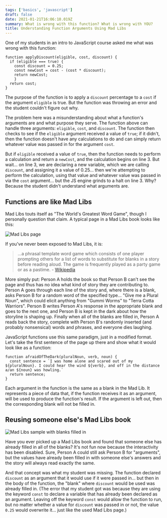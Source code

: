 ```yaml
---
tags: ['basics', 'javascript']
draft: false
date: 2021-01-21T16:06:10.019Z
summary: What is wrong with this function? What is wrong with YOU?
title: Understanding Function Arguments Using Mad Libs
---
```


One of my students in an intro to JavaScript course asked me what was wrong with this function:

```
function applyDiscount(eligible, cost, discount) {
  if (eligible === true) {
    const discount = 0.25;
    const newCost = cost - (cost * discount);
    return newCost;
    }
  return cost;
}
```

The purpose of the function is to apply a `discount` percentage to a `cost` if the argument `eligible` is true. But the function was throwing an error and the student couldn't figure out why.

The problem here was a misunderstanding about what a function's arguments are and what purpose they serve. The function above can handle three arguments: `eligible`, `cost`, and `discount`. The function then checks to see if the `eligible` argument received a value of `true`; if it didn't, then the function doesn't have any calculations to do and can simply return whatever value was passed in for the argument `cost`.

But if `eligible` received a value of `true`, then the function needs to perform a calculation and return a `newCost`, and the calculation begins on line 3. But wait... on line 3, we are declaring a new variable, which we are calling `discount`, and assigning it a value of 0.25... then we're attempting to perform the calculation, using that value and whatever value was passed in via the `cost` argument... but the JS engine grinds to a halt on line 3. Why? Because the student didn't understand what arguments are.

## Functions are like Mad Libs

Mad Libs touts itself as "The World's Greatest Word Game", though I personally question that claim. A typical page in a Mad Libs book looks like this:

![Mad Libs page](/static/images/mlblank.png "The World's Greatest Word Game, Mad Libs")

If you've never been exposed to Mad Libs, it is:

> ...a phrasal template word game which consists of one player prompting others for a list of words to substitute for blanks in a story before reading aloud. The game is frequently played as a party game or as a pastime. - [Wikipedia](https://en.wikipedia.org/wiki/Mad_Libs)

More simply put: Person A holds the book so that Person B can't see the page and thus has no idea what kind of story they are contributing to. Person A goes through each line of the story and, where there is a blank, asks Person B for a random word of the specified type... "Give me a Plural Noun", which could elicit anything from "Gummi Worms" to "Terra Cotta Warriors". Person B writes Person A's response in the appropriate blank and goes to the next one, and Person B is kept in the dark about how the storyline is shaping up. Finally when all of the blanks are filled in, Person A reads back the story, complete with Person B's randomly inserted (and probably nonsensical) words and phrases, and everyone dies laughing.

JavaScript functions use this same paradigm, just in a modified format. Let's take the first sentence of the page up there and show what it would look like as a function:

```
function afraidOfTheDark(pluralNoun, verb, noun) {
  const sentence = `I was home alone and scared out of my ${pluralNoun}. I could hear the wind ${verb}, and off in the distance a/an ${noun} was howling.`
  return sentence;
}
```

Each argument in the function is the same as a blank in the Mad Lib. It represents a piece of data that, if the function receives it as an argument, will be used to produce the function's result. If the argument is left out, then the corresponding blank will not be filled in.

## Reusing someone else's Mad Libs book

![Mad Libs sample with blanks filled in](/static/images/ml01.png 'Wait, I thought Teslas were quiet')

Have you ever picked up a Mad Libs book and found that someone else has already filled in all of the blanks? It's not fun now because the interactivity has been disabled. Sure, Person A could still ask Person B for "arguments", but the values have already been filled in with someone else's answers and the story will always read exactly the same.

And that concept was what my student was missing. The function declared `discount` as an argument that it would use if it were passed in... but then in the body of the function, the "blank" where `discount` would be used was already filled in. (The error that my student got was because they are using the keyword `const` to declare a variable that has already been declared as an argument. Leaving off the keyword `const` would allow the function to run, but no matter whether a value for `discount` was passed in or not, the value `0.25` would overwrite it... just like the used Mad Libs page.)
